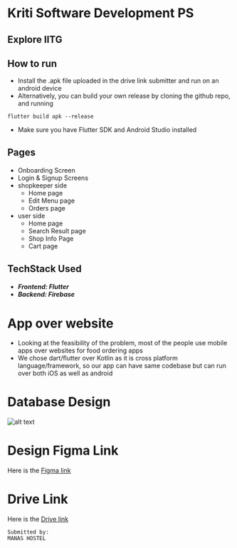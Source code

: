 
# Kriti Software Development PS

## Explore IITG

## How to run
- Install the .apk file uploaded in the drive link submitter and run on an android device
- Alternatively, you can build your own release by cloning the github repo, and running 
```
flutter build apk --release
```
- Make sure you have Flutter SDK and Android Studio installed

## Pages

#### <ul>
- Onboarding Screen
- Login & Signup Screens
- shopkeeper side
  - Home page
  - Edit Menu page
  - Orders page
- user side
  - Home page
  - Search Result page
  - Shop Info Page
  - Cart page
</ul>

## TechStack Used
##### <ul><li>Frontend: Flutter</li><li>Backend: Firebase</li></ul>

# App over website
- Looking at the feasibility of the problem, most of the people use mobile apps over websites for food ordering apps
- We chose dart/flutter over Kotlin as it is cross platform language/framework, so our app can have same codebase but can run over both iOS as well as android

# Database Design
![alt text](./assets/database_schema.jpeg)

# Design Figma Link
Here is the [Figma link](https://www.figma.com/file/o0DM8QUvXXjSW8mszgayDA/Kriti-YO-Manas!?node-id=0%3A1&t=VngK01yZM4kRlAaY-1)

# Drive Link
Here is the [Drive link](https://drive.google.com/drive/folders/13RyhSZ6pYDM1VEJlHYRkSBidqHLEkXYB?usp=share_link)
```
Submitted by:
MANAS HOSTEL
```
